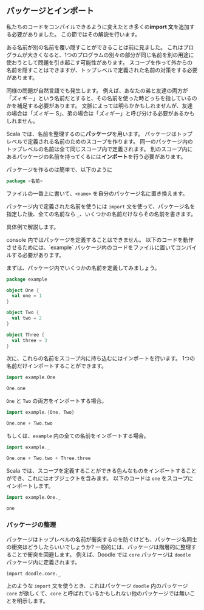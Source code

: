 ## パッケージとインポート

私たちのコードをコンパイルできるように変えたとき多くの**import 文**を追加する必要がありました。
この節ではその解説を行います。

ある名前が別の名前を覆い隠すことができることは前に見ました。
これはプログラムが大きくなると、1つのプログラムの別々の部分が同じ名前を別の用途に使おうとして問題を引き起こす可能性があります。
スコープを作って外からの名前を隠すことはできますが、トップレベルで定義された名前の対策をする必要があります。

同様の問題が自然言語でも発生します。
例えば、あなたの弟と友達の両方が「ズィギー」という名前だとすると、その名前を使った時どっちを指しているのかを補足する必要があります。
文脈によっては明らかかもしれませんが、友達の場合は「ズィギー S」、弟の場合は「ズィギー」と呼び分ける必要があるかもしれません。

Scala では、名前を整理するのに**パッケージ**を用います。
パッケージはトップレベルで定義される名前のためのスコープを作ります。
同一のパッケージ内のトップレベルの名前は全て同じスコープ内で定義されます。
別のスコープ内にあるパッケージの名前を持ってくるには**インポート**を行う必要があります。

パッケージを作るのは簡単で、以下のように

```scala
package <名前>
```

ファイルの一番上に書いて、`<name>` を自分のパッケージ名に置き換えます。

パッケージ内で定義された名前を使うには `import` 文を使って、パッケージ名を指定した後、全ての名前なら `_`、いくつかの名前だけならその名前を書きます。

具体例で解説します。

<div class="info">
console 内ではパッケージを定義することはできません。
以下のコードを動作させるためには、`example` パッケージ内のコードをファイルに置いてコンパイルする必要があります。
</div>

まずは、パッケージ内でいくつかの名前を定義してみましょう。

```scala
package example

object One {
  val one = 1
}

object Two {
  val two = 2
}

object Three {
  val three = 3
}
```

次に、これらの名前をスコープ内に持ち込むにはインポートを行います。
1つの名前だけインポートすることができます。

```scala
import example.One

One.one
```

`One` と `Two` の両方をインポートする場合。

```scala
import example.{One, Two}

One.one + Two.two
```

もしくは、`example` 内の全ての名前をインポートする場合。

```scala
import example._

One.one + Two.two + Three.three
```

Scala では、スコープを定義することができる色んなものをインポートすることができ、これにはオブジェクトを含みます。
以下のコードは `one` をスコープにインポートします。

```scala
import example.One._

one
```

### パッケージの整理

パッケージはトップレベルの名前が衝突するのを防ぐけども、パッケージ名同士の衝突はどうしたらいいでしょうか?
一般的には、パッケージは階層的に整理することで衝突を回避します。
例えば、Doodle では `core` パッケージは `doodle` パッケージ内に定義されます。

```tut:book:silent
import doodle.core._
```

上のような `import` 文を使うとき、これはパッケージ `doodle` 内のパッケージ `core` が欲しくて、`core` と呼ばれているかもしれない他のパッケージでは無いことを明示します。
